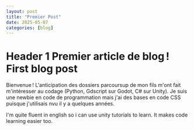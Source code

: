```yaml
---
layout: post
title: "Premier Post"
date: 2025-05-07 
categories: [blog]
---
```


# Header 1 Premier article de blog ! First blog post

Bienvenue !
L'anticipation des dossiers parcoursup de mon fils m'ont fait m'intéresser au codage (Python, Gdscript sur Godot, C# sur Unity). Je suis une newbie en code de programmation mais j'ai des bases en code CSS puisque j'utilisais nvu il y a quelques années.

I'm quite fluent in english so i can use unity tutorials to learn. It makes code learning easier too.
